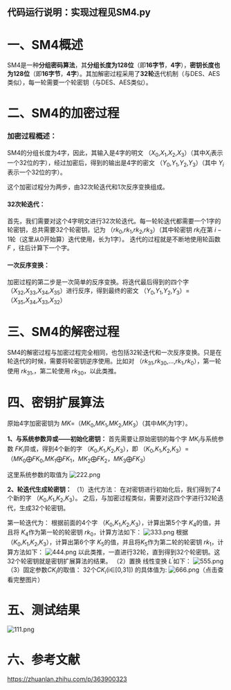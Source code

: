 ## 代码运行说明：实现过程见SM4.py

# 一、SM4概述

SM4是一种**分组密码算法**，其**分组长度为128位**（即**16字节**，**4字**），**密钥长度也为128位**（即**16字节**，**4字**）。其加解密过程采用了**32轮**迭代机制（与DES、AES类似），每一轮需要一个轮密钥（与DES、AES类似）。

# 二、SM4的加密过程

### 加密过程概述：

SM4的分组长度为4字，因此，其输入是4字的明文 （$X_{0}$,$X_{1}$,$X_{2}$,$X_{3}$）（其中$X_{i}$表示一个32位的字），经过加密后，得到的输出是4字的密文 （$Y_{0}$,$Y_{1}$,$Y_{2}$,$Y_{3}$）（其中 $Y_{i}$表示一个32位的字）。

这个加密过程分为两步，由32次轮迭代和1次反序变换组成。
#### 32次轮迭代：
首先，我们需要对这个4字明文进行32次轮迭代。每一轮轮迭代都需要一个1字的轮密钥，总共需要32个轮密钥，记为 （$rk_{0}$,$rk_{1}$,$rk_{2}$,$rk_{3}$）（其中轮密钥 $rk_{i}$在第 $i-1$轮（这里从0开始算）迭代使用，长为1字）。
迭代的过程就是不断地使用轮函数 $F$ ，往后计算下一个字。
#### 一次反序变换：
加密过程的第二步是一次简单的反序变换。将迭代最后得到的四个字 （$X_{32}$,$X_{33}$,$X_{34}$,$X_{35}$）进行反序，得到最终的密文 （$Y_{0}$,$Y_{1}$,$Y_{2}$,$Y_{3}$）=（$X_{35}$,$X_{34}$,$X_{33}$,$X_{32}$）

# 三、SM4的解密过程

SM4的解密过程与加密过程完全相同，也包括32轮迭代和一次反序变换。只是在轮迭代的时候，需要将轮密钥逆序使用。比如对 （$rk_{31}$,$rk_{30}$,...,$rk_{1}$,$rk_{0}$），第一轮使用  $rk_{31}$,，第二轮使用 $rk_{30}$，以此类推。

# 四、密钥扩展算法
原始4字加密密钥为 $MK$=（$MK_{0}$,$MK_{1}$,$MK_{2}$,$MK_{3}$）（其中$MK_{i}$为1字）。

**1、与系统参数异或——初始化密钥：**
首先需要让原始密钥的每个字 $MK_{i}$与系统参数 $FK_{i}$异或，得到4个新的字 （$K_{0}$,$K_{1}$,$K_{2}$,$K_{3}$），即 （$K_{0}$,$K_{1}$,$K_{2}$,$K_{3}$）= （$MK_{0}\bigoplus FK_{0}$,$MK_{1}\bigoplus FK_{1}$，$MK_{2}\bigoplus FK_{2}$，$MK_{3}\bigoplus FK_{3}$）

这里系统参数的取值为
![222.png](https://img1.imgtp.com/2023/08/03/CWyPvdtM.png)

**2、轮迭代生成轮密钥：**
（1）迭代方法：
在对密钥进行初始化后，我们得到了4个新的字 （$K_{0}$,$K_{1}$,$K_{2}$,$K_{3}$）。
之后，与加密过程类似，需要对这四个字进行32轮迭代，生成32个轮密钥。

第一轮迭代为：
根据前面的4个字 （$K_{0}$,$K_{1}$,$K_{2}$,$K_{3}$），计算出第5个字 $K_{4}$的值，并且将  $K_{4}$作为第一轮的轮密钥 $rk_{0}$，计算方法如下：
![333.png](https://img1.imgtp.com/2023/08/03/okVAxsmV.png)
根据 （$K_{0}$,$K_{1}$,$K_{2}$,$K_{3}$），计算出第6个字  $K_{5}$的值，并且将$K_{5}$作为第二轮的轮密钥 $rk_{1}$，计算方法如下：
![444.png](https://img1.imgtp.com/2023/08/03/eRPO710U.png)
以此类推，一直进行32轮，直到得到32个轮密钥。这32个轮密钥就是密钥扩展算法的结果。
（2）置换
线性变换 $L^{'}$如下：
![555.png](https://img1.imgtp.com/2023/08/03/BcJWBPK2.png)
（3）固定参数$CK_{i}$的取值：
32个$CK_{i}$(i∈[0,31]) 的具体值为:
![666.png](https://img1.imgtp.com/2023/08/03/YQxvfPFp.png)（点击查看完整图片）

# 五、测试结果

![111.png](https://img1.imgtp.com/2023/08/03/d4BcMbEc.png)

# 六、参考文献

https://zhuanlan.zhihu.com/p/363900323

